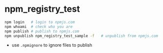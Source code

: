 # npm_registry_test

```zsh
npm login   # login to npmjs.com
npm whoami  # check who you are
npm publish # publish to npmjs.com
npm unpublish npm_registry_test_sample -f   # unpublish from npmjs.com
```

- use `.npmignore` to ignore files to publish
